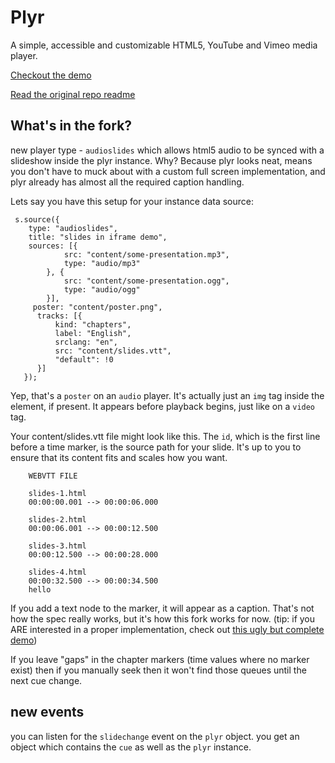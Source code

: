 # Plyr
A simple, accessible and customizable HTML5, YouTube and Vimeo media player.

[Checkout the demo](https://plyr.io)

[Read the original repo readme](https://github.com/Selz/plyr/readme.md)

## What's in the fork?

new player type - `audioslides` which allows html5 audio to be synced with a slideshow inside the plyr instance. Why? Because plyr looks neat, means you don't have to muck about with a custom full screen implementation, and plyr already has almost all the required caption handling.

Lets say you have this setup for your instance data source:

     s.source({
        type: "audioslides",
        title: "slides in iframe demo",
        sources: [{
                src: "content/some-presentation.mp3",
                type: "audio/mp3"
            }, {
                src: "content/some-presentation.ogg",
                type: "audio/ogg"
            }],
         poster: "content/poster.png",
          tracks: [{
              kind: "chapters",
              label: "English",
              srclang: "en",
              src: "content/slides.vtt",
              "default": !0
          }]
       });

Yep, that's a `poster` on an `audio` player. It's actually just an `img` tag inside the element, if present. It appears before playback begins, just like on a `video` tag.

Your content/slides.vtt file might look like this. The `id`, which is the first line before a time marker, is the source path for your slide. It's up to you to ensure that its content fits and scales how you want.

        WEBVTT FILE

        slides-1.html
        00:00:00.001 --> 00:00:06.000

        slides-2.html
        00:00:06.001 --> 00:00:12.500

        slides-3.html
        00:00:12.500 --> 00:00:28.000

        slides-4.html
        00:00:32.500 --> 00:00:34.500
        hello

If you add a text node to the marker, it will appear as a caption. That's not how the spec really works, but it's how this fork works for now. (tip: if you ARE interested in a proper implementation, check out [this ugly but complete demo](http://html5videoguide.net/demos/google_io/3_navigation/#videoBox))

If you leave "gaps" in the chapter markers (time values where no marker exist) then if you manually seek then it won't find those queues until the next cue change.

## new events

you can listen for the `slidechange` event on the `plyr` object. you get an object which contains the `cue` as well as the `plyr` instance.
